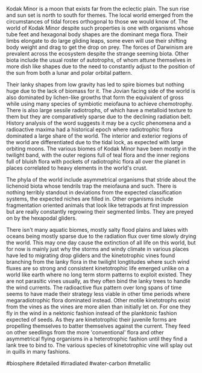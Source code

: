 Kodak Minor is a moon that exists far from the eclectic plain.  The sun rise and sun set is north to south for themes. The local world emerged from the circumstances of tidal forces orthogonal to those we would know of.  The world of Kodak Minor despite such properties is one with organisms whose tube feet and hexagonal body shapes are the dominant mega flora.  Their limbs elongate to do large gliding leaps, some even will use their shifting body weight and drag to get the drop on prey.  The forces of Darwinism are prevalent across the ecosystem despite the strange seeming biota.  Other biota include the usual roster of autotrophs, of whom attune themselves in more dish like shapes due to  the need to constantly adjust to the position of the sun from both a lunar and polar orbital pattern.  

Their lanky shapes from low gravity has led to spire biomes but nothing huge due to the lack of biomass for it.  The Jovian facing side of the world is also dominated by lichen-like growths that form the equivalent of gross while using many species of symbiotic meiofauna to achieve chemotrophy.  There is also large sessile radiotrophs, of which have a metalloid texture to them but they are comparatively sparse due to the declining radiation belt.  History analysis of the word suggests it may be a cyclic phenomena and a radioactive maxima had a historical epoch where radiotrophic flora dominated a large share of the world.  The interior and exterior regions of the world are differentiated due to the tidal lock, as expected with large orbiting moons.  The various biomes of Kodak Minor have been mostly in the twilight band, with the outer regions full of teal flora and the inner regions full of bluish flora with pockets of radiotrophic flora all over the planet in places correlated to heavy elements in the world's crust.

The phyla of the world include asymmetrical organisms that stride about the lichenoid biota whose tendrils trap the meiofauna and such.  There is nothing terribly standout in deviations from the expected classification systems, the expected niches are filled in.   Other organisms include fragmentation oriented animals that look like tetrapods at first impression but are really constantly regrowing their segmented limbs.  They are preyed on by the hexapodal gliders.

There isn't many aquatic biomes, mostly salty flood plains and lakes with oceans being mostly sparse due to the radiation flux over time slowly drying the world.  This may one day cause the extinction of all life on this world, but for now is mainly just why the storms and windy climate in various places have led to migrating drop gliders and the kinetotrophic vines found branching from the lanky flora in the twilight longtitudes where such wind fluxes are so strong and consistent kinetotrophic life emerged unlike on a world like earth where no long term storm patterns to exploit existed.   They are not parasitic vines usually, as they often bind the lanky trees to handle the wind currents.  The radioactive flux pattern over long spans of time seems to have made their strategy less viable in other time periods where megaradiotrophic flora dominated instead.  Other motile kinetotrophs exist from the vines as the vines are more alien than initially let on.  For one they fly in the wind in a nektonic fashion instead of the planktonic fashion expected of seeds.  As they are kinetotrophic their juvenile forms are propelling themselves to batter themselves against the current.  They feed on other seedlings from the more 'conventional' flora and other asymmetrical flying organisms in a heterotrophic fashion until they find a lank tree to bind to.  The various species of kinetotrophic vine will splay out in quills in many fashions.

#biosphere 
#detailed 
#irradiated 
#water-carbon 
#metallic 
